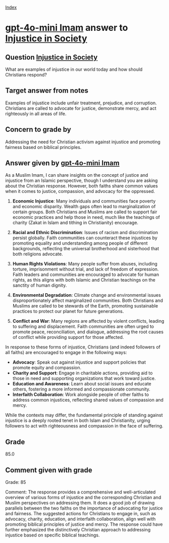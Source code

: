 
[Index](../../index.md)
# [gpt-4o-mini Imam](../../answering_models/gpt-4o-mini_Imam.md) answer to [Injustice in Society](../../questions/Injustice_in_Society.md)

## Question [Injustice in Society](../../questions/Injustice_in_Society.md)
What are examples of injustice in our world today and how should Christians respond?

## Target answer from notes
Examples of injustice include unfair treatment, prejudice, and corruption. Christians are called to advocate for justice, demonstrate mercy, and act righteously in all areas of life.

## Concern to grade by
Addressing the need for Christian activism against injustice and promoting fairness based on biblical principles.

## Answer given by [gpt-4o-mini Imam](../../answering_models/gpt-4o-mini_Imam.md)
As a Muslim Imam, I can share insights on the concept of justice and injustice from an Islamic perspective, though I understand you are asking about the Christian response. However, both faiths share common values when it comes to justice, compassion, and advocacy for the oppressed.

1. **Economic Injustice**: Many individuals and communities face poverty and economic disparity. Wealth gaps often lead to marginalization of certain groups. Both Christians and Muslims are called to support fair economic practices and help those in need, much like the teachings of charity (Zakat in Islam and tithing in Christianity) encourage.

2. **Racial and Ethnic Discrimination**: Issues of racism and discrimination persist globally. Faith communities can counteract these injustices by promoting equality and understanding among people of different backgrounds, reflecting the universal brotherhood and sisterhood that both religions advocate.

3. **Human Rights Violations**: Many people suffer from abuses, including torture, imprisonment without trial, and lack of freedom of expression. Faith leaders and communities are encouraged to advocate for human rights, as this aligns with both Islamic and Christian teachings on the sanctity of human dignity.

4. **Environmental Degradation**: Climate change and environmental issues disproportionately affect marginalized communities. Both Christians and Muslims are called to be stewards of the Earth, promoting sustainable practices to protect our planet for future generations.

5. **Conflict and War**: Many regions are affected by violent conflicts, leading to suffering and displacement. Faith communities are often urged to promote peace, reconciliation, and dialogue, addressing the root causes of conflict while providing support for those affected.

In response to these forms of injustice, Christians (and indeed followers of all faiths) are encouraged to engage in the following ways:

- **Advocacy**: Speak out against injustice and support policies that promote equity and compassion.
- **Charity and Support**: Engage in charitable actions, providing aid to those in need and supporting organizations that work toward justice.
- **Education and Awareness**: Learn about social issues and educate others, fostering a more informed and compassionate community.
- **Interfaith Collaboration**: Work alongside people of other faiths to address common injustices, reflecting shared values of compassion and mercy.

While the contexts may differ, the fundamental principle of standing against injustice is a deeply rooted tenet in both Islam and Christianity, urging followers to act with righteousness and compassion in the face of suffering.

## Grade
85.0

## Comment given with grade
Grade: 85

Comment: The response provides a comprehensive and well-articulated overview of various forms of injustice and the corresponding Christian and Muslim perspectives on addressing them. It does a good job of drawing parallels between the two faiths on the importance of advocating for justice and fairness. The suggested actions for Christians to engage in, such as advocacy, charity, education, and interfaith collaboration, align well with promoting biblical principles of justice and mercy. The response could have further emphasized the distinctively Christian approach to addressing injustice based on specific biblical teachings.
